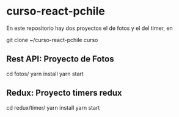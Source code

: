 # curso-react-pchile

En este repositorio hay dos proyectos el de fotos y el del timer, en 

git clone ~/curso-react-pchile curso
 
## Rest API: Proyecto de Fotos
 
cd fotos/
yarn install
yarn start
 
## Redux: Proyecto timers redux
 
cd redux/timer/
yarn install
yarn start
 
